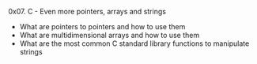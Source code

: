 0x07. C - Even more pointers, arrays and strings
 - What are pointers to pointers and how to use them
 - What are multidimensional arrays and how to use them
 - What are the most common C standard library functions to manipulate strings

